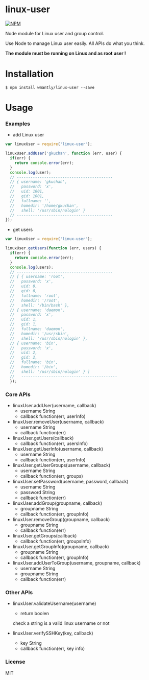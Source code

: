 linux-user
==========

[![NPM](https://nodei.co/npm/linux-user.png?downloads=true&downloadRank=true&stars=true)](https://nodei.co/npm/linux-user/)

Node module for Linux user and group control.

Use Node to manage Linux user easily. All APIs do what you think.

**The module must be running on Linux and as root user !**

Installation
=============

`$ npm install wmantly/linux-user --save`

Usage
=============

### Examples

* add Linux user

```js
var linuxUser = require('linux-user');

linuxUser.addUser('gkuchan', function (err, user) {
  if(err) {
    return console.error(err);
  }
  console.log(user);
  // ------------------------------------------
  // { username: 'gkuchan',
  //   password: 'x',
  //   uid: 1001,
  //   gid: 1001,
  //   fullname: '',
  //   homedir: '/home/gkuchan',
  //   shell: '/usr/sbin/nologin' }
  // ------------------------------------------
});
```
* get users

```js
var linuxUser = require('linux-user');

linuxUser.getUsers(function (err, users) {
  if(err) {
    return console.error(err);
  }
  console.log(users);
  // ------------------------------------------
  // [ { username: 'root',
  //   password: 'x',
  //   uid: 0,
  //   gid: 0,
  //   fullname: 'root',
  //   homedir: '/root',
  //   shell: '/bin/bash' },
  // { username: 'daemon',
  //   password: 'x',
  //   uid: 1,
  //   gid: 1,
  //   fullname: 'daemon',
  //   homedir: '/usr/sbin',
  //   shell: '/usr/sbin/nologin' },
  // { username: 'bin',
  //   password: 'x',
  //   uid: 2,
  //   gid: 2,
  //   fullname: 'bin',
  //   homedir: '/bin',
  //   shell: '/usr/sbin/nologin' } ]
  //   ------------------------------------------
  });
```

### Core APIs

* linuxUser.addUser(username, callback)
	* username String
	* callback function(err, userInfo)
* linuxUser.removeUser(username, callback)
	* username String
	* callback function(err)
* linuxUser.getUsers(callback)
	* callback function(err, usersInfo)
* linuxUser.getUserInfo(username, callback)
	* username String
	* callback function(err, userInfo)
* linuxUser.getUserGroups(username, callback)
	* username String
	* callback function(err, groups)
* linuxUser.setPassword(username, password, callback)
	* username String
	* password String
	* callback function(err)
* linuxUser.addGroup(groupname, callback)
	* groupname String
	* callback function(err, groupInfo)
* linuxUser.removeGroup(groupname, callback)
	* groupname String
	* callback function(err)
* linuxUser.getGroups(callback)
	* callback function(err, groupsInfo)
* linuxUser.getGroupInfo(groupname, callback)
	* groupname String
	* callback function(err, groupInfo)
* linuxUser.addUserToGroup(username, groupname, callback)
	* username String
	* groupname String
	* callback function(err)

### Other APIs

* linuxUser.validateUsername(username)
	* return boolen
	
	check a string is a valid linux username or not

* linuxUser.verifySSHKey(key, callback)
	* key String
	* callback function(err, key info)

### License

MIT
